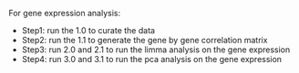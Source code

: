 For gene expression analysis:

- Step1: run the 1.0 to curate the data
- Step2: run the 1.1 to generate the gene by gene correlation matrix
- Step3: run 2.0 and 2.1 to run the limma analysis on the gene expression
- Step4: run 3.0 and 3.1 to run the pca analysis on the gene expression
